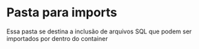 # Pasta para imports

Essa pasta se destina a inclusão de arquivos SQL que podem ser importados por dentro do container
